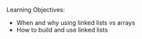 Learning Objectives: 

* When and why using linked lists vs arrays
* How to build and use linked lists
